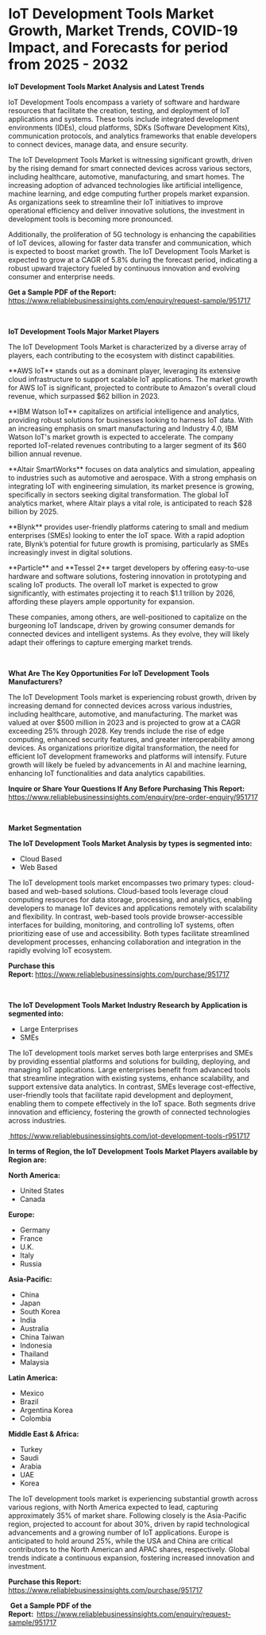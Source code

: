 <p><h1>IoT Development Tools Market Growth, Market Trends, COVID-19 Impact, and Forecasts for period from 2025 - 2032</h1></p><p><strong>IoT Development Tools Market Analysis and Latest Trends</strong></p>
<p><p>IoT Development Tools encompass a variety of software and hardware resources that facilitate the creation, testing, and deployment of IoT applications and systems. These tools include integrated development environments (IDEs), cloud platforms, SDKs (Software Development Kits), communication protocols, and analytics frameworks that enable developers to connect devices, manage data, and ensure security.</p><p>The IoT Development Tools Market is witnessing significant growth, driven by the rising demand for smart connected devices across various sectors, including healthcare, automotive, manufacturing, and smart homes. The increasing adoption of advanced technologies like artificial intelligence, machine learning, and edge computing further propels market expansion. As organizations seek to streamline their IoT initiatives to improve operational efficiency and deliver innovative solutions, the investment in development tools is becoming more pronounced.</p><p>Additionally, the proliferation of 5G technology is enhancing the capabilities of IoT devices, allowing for faster data transfer and communication, which is expected to boost market growth. The IoT Development Tools Market is expected to grow at a CAGR of 5.8% during the forecast period, indicating a robust upward trajectory fueled by continuous innovation and evolving consumer and enterprise needs.</p></p>
<p><strong>Get a Sample PDF of the Report:&nbsp;</strong> <a href="https://www.reliablebusinessinsights.com/enquiry/request-sample/951717?utm_campaign=1113&utm_medium=2&utm_source=Github&utm_content=ia&utm_term=17042025&utm_id=iot-development-tools">https://www.reliablebusinessinsights.com/enquiry/request-sample/951717</a></p>
<p>&nbsp;</p>
<p><strong>IoT Development Tools Major Market Players</strong></p>
<p><p>The IoT Development Tools Market is characterized by a diverse array of players, each contributing to the ecosystem with distinct capabilities.</p><p>**AWS IoT** stands out as a dominant player, leveraging its extensive cloud infrastructure to support scalable IoT applications. The market growth for AWS IoT is significant, projected to contribute to Amazon's overall cloud revenue, which surpassed $62 billion in 2023.</p><p>**IBM Watson IoT** capitalizes on artificial intelligence and analytics, providing robust solutions for businesses looking to harness IoT data. With an increasing emphasis on smart manufacturing and Industry 4.0, IBM Watson IoT's market growth is expected to accelerate. The company reported IoT-related revenues contributing to a larger segment of its $60 billion annual revenue.</p><p>**Altair SmartWorks** focuses on data analytics and simulation, appealing to industries such as automotive and aerospace. With a strong emphasis on integrating IoT with engineering simulation, its market presence is growing, specifically in sectors seeking digital transformation. The global IoT analytics market, where Altair plays a vital role, is anticipated to reach $28 billion by 2025.</p><p>**Blynk** provides user-friendly platforms catering to small and medium enterprises (SMEs) looking to enter the IoT space. With a rapid adoption rate, Blynk’s potential for future growth is promising, particularly as SMEs increasingly invest in digital solutions.</p><p>**Particle** and **Tessel 2** target developers by offering easy-to-use hardware and software solutions, fostering innovation in prototyping and scaling IoT products. The overall IoT market is expected to grow significantly, with estimates projecting it to reach $1.1 trillion by 2026, affording these players ample opportunity for expansion.</p><p>These companies, among others, are well-positioned to capitalize on the burgeoning IoT landscape, driven by growing consumer demands for connected devices and intelligent systems. As they evolve, they will likely adapt their offerings to capture emerging market trends.</p></p>
<p>&nbsp;</p>
<p><strong>What Are The Key Opportunities For IoT Development Tools Manufacturers?</strong></p>
<p><p>The IoT Development Tools market is experiencing robust growth, driven by increasing demand for connected devices across various industries, including healthcare, automotive, and manufacturing. The market was valued at over $500 million in 2023 and is projected to grow at a CAGR exceeding 25% through 2028. Key trends include the rise of edge computing, enhanced security features, and greater interoperability among devices. As organizations prioritize digital transformation, the need for efficient IoT development frameworks and platforms will intensify. Future growth will likely be fueled by advancements in AI and machine learning, enhancing IoT functionalities and data analytics capabilities.</p></p>
<p><strong>Inquire or Share Your Questions If Any Before Purchasing This Report:</strong> <a href="https://www.reliablebusinessinsights.com/enquiry/pre-order-enquiry/951717?utm_campaign=1113&utm_medium=2&utm_source=Github&utm_content=ia&utm_term=17042025&utm_id=iot-development-tools">https://www.reliablebusinessinsights.com/enquiry/pre-order-enquiry/951717</a></p>
<p>&nbsp;</p>
<p><strong>Market Segmentation</strong></p>
<p><strong>The IoT Development Tools Market Analysis by types is segmented into:</strong></p>
<p><ul><li>Cloud Based</li><li>Web Based</li></ul></p>
<p><p>The IoT development tools market encompasses two primary types: cloud-based and web-based solutions. Cloud-based tools leverage cloud computing resources for data storage, processing, and analytics, enabling developers to manage IoT devices and applications remotely with scalability and flexibility. In contrast, web-based tools provide browser-accessible interfaces for building, monitoring, and controlling IoT systems, often prioritizing ease of use and accessibility. Both types facilitate streamlined development processes, enhancing collaboration and integration in the rapidly evolving IoT ecosystem.</p></p>
<p><strong>Purchase this Report:&nbsp;</strong><a href="https://www.reliablebusinessinsights.com/purchase/951717?utm_campaign=1113&utm_medium=2&utm_source=Github&utm_content=ia&utm_term=17042025&utm_id=iot-development-tools">https://www.reliablebusinessinsights.com/purchase/951717</a></p>
<p>&nbsp;</p>
<p><strong>The IoT Development Tools Market Industry Research by Application is segmented into:</strong></p>
<p><ul><li>Large Enterprises</li><li>SMEs</li></ul></p>
<p><p>The IoT development tools market serves both large enterprises and SMEs by providing essential platforms and solutions for building, deploying, and managing IoT applications. Large enterprises benefit from advanced tools that streamline integration with existing systems, enhance scalability, and support extensive data analytics. In contrast, SMEs leverage cost-effective, user-friendly tools that facilitate rapid development and deployment, enabling them to compete effectively in the IoT space. Both segments drive innovation and efficiency, fostering the growth of connected technologies across industries.</p></p>
<p><a href="https://www.reliablebusinessinsights.com/iot-development-tools-r951717?utm_campaign=1113&utm_medium=2&utm_source=Github&utm_content=ia&utm_term=17042025&utm_id=iot-development-tools">&nbsp;https://www.reliablebusinessinsights.com/iot-development-tools-r951717</a></p>
<p><strong>In terms of Region, the IoT Development Tools Market Players available by Region are:</strong></p>
<p>
    <p> <strong> North America: </strong>
        <ul>
            <li>United States</li>
            <li>Canada</li>
        </ul>
        </p> 
    <p> <strong> Europe: </strong>
        <ul>
            <li>Germany</li>
            <li>France</li>
            <li>U.K.</li>
            <li>Italy</li>
            <li>Russia</li>
        </ul>
        </p> 
    <p> <strong> Asia-Pacific: </strong>
        <ul>
            <li>China</li>
            <li>Japan</li>
            <li>South Korea</li>
            <li>India</li>
            <li>Australia</li>
            <li>China Taiwan</li>
            <li>Indonesia</li>
            <li>Thailand</li>
            <li>Malaysia</li>
        </ul>
        </p> 
    <p> <strong> Latin America: </strong>
        <ul>
            <li>Mexico</li>
            <li>Brazil</li>
            <li>Argentina Korea</li>
            <li>Colombia</li>
        </ul>
        </p> 
    <p> <strong> Middle East & Africa: </strong>
        <ul>
            <li>Turkey</li>
            <li>Saudi</li>
            <li>Arabia</li>
            <li>UAE</li>
            <li>Korea</li>
        </ul>
    </p>
    </p>
<p><p>The IoT development tools market is experiencing substantial growth across various regions, with North America expected to lead, capturing approximately 35% of market share. Following closely is the Asia-Pacific region, projected to account for about 30%, driven by rapid technological advancements and a growing number of IoT applications. Europe is anticipated to hold around 25%, while the USA and China are critical contributors to the North American and APAC shares, respectively. Global trends indicate a continuous expansion, fostering increased innovation and investment.</p></p>
<p><strong>Purchase this Report: </strong><a href="https://www.reliablebusinessinsights.com/purchase/951717?utm_campaign=1113&utm_medium=2&utm_source=Github&utm_content=ia&utm_term=17042025&utm_id=iot-development-tools">https://www.reliablebusinessinsights.com/purchase/951717</a></p>
<p>&nbsp;<strong>Get a Sample PDF of the Report:&nbsp;&nbsp;</strong><a href="https://www.reliablebusinessinsights.com/enquiry/request-sample/951717?utm_campaign=1113&utm_medium=2&utm_source=Github&utm_content=ia&utm_term=17042025&utm_id=iot-development-tools">https://www.reliablebusinessinsights.com/enquiry/request-sample/951717</a></p>
<p><strong></strong></p>
<p><p></p><p></p><p></p></p>